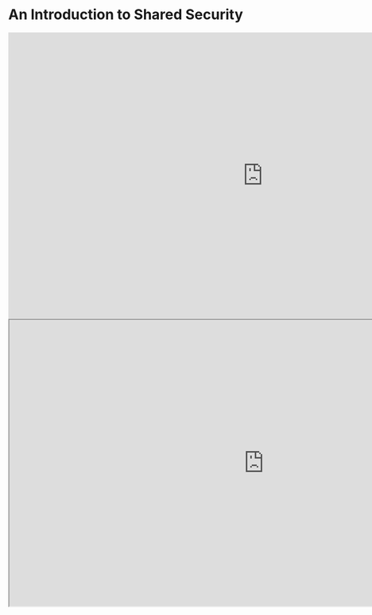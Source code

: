 # An Introduction to Shared Security

<iframe width="1024px" height="576px" src="https://www.youtube.com/embed/CY4HxXkNhhM?si=d6g6izywKg2Hpfh-" title="YouTube video player" frameborder="0" allow="accelerometer; autoplay; clipboard-write; encrypted-media; gyroscope; picture-in-picture; web-share" referrerpolicy="strict-origin-when-cross-origin" allowfullscreen></iframe>

<iframe src="https://polkadot-blockchain-academy.github.io/pba-content/hong-kong-2024/syllabus/7-Polkadot/Shared_Security_slides.html#/" width="1024px" height="576px"></iframe>
